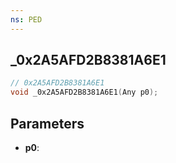 ```yaml
---
ns: PED
---
```

## _0x2A5AFD2B8381A6E1

```c
// 0x2A5AFD2B8381A6E1
void _0x2A5AFD2B8381A6E1(Any p0);
```

## Parameters
* **p0**:

